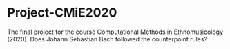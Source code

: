 # Project-CMiE2020
The final project for the course Computational Methods in Ethnomusicology (2020). Does Johann Sebastian Bach followed the counterpoint rules? 

